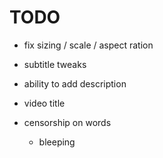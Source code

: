 # TODO

- fix sizing / scale / aspect ration
- subtitle tweaks


- ability to add description
- video title
- censorship on words
  - bleeping
